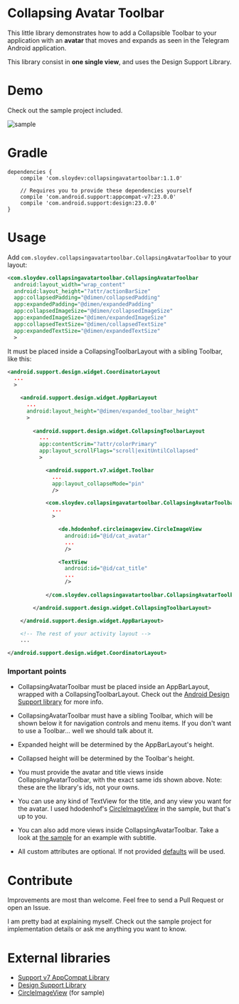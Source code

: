 # Collapsing Avatar Toolbar

This little library demonstrates how to add a Collapsible Toolbar to your application with an **avatar** that moves and expands as seen in the Telegram Android application.

This library consist in **one single view**, and uses the Design Support Library.

# Demo

Check out the sample project included.

![sample](https://raw.githubusercontent.com/Sloy/CollapsingAvatarToolbar/master/art/collapsingavatar.gif)

# Gradle
```
dependencies {
    compile 'com.sloydev:collapsingavatartoolbar:1.1.0'

    // Requires you to provide these dependencies yourself
    compile 'com.android.support:appcompat-v7:23.0.0'
    compile 'com.android.support:design:23.0.0'
}
```

# Usage

Add `com.sloydev.collapsingavatartoolbar.CollapsingAvatarToolbar` to your layout:

```xml
<com.sloydev.collapsingavatartoolbar.CollapsingAvatarToolbar
  android:layout_width="wrap_content"
  android:layout_height="?attr/actionBarSize"
  app:collapsedPadding="@dimen/collapsedPadding"
  app:expandedPadding="@dimen/expandedPadding"
  app:collapsedImageSize="@dimen/collapsedImageSize"
  app:expandedImageSize="@dimen/expandedImageSize"
  app:collapsedTextSize="@dimen/collapsedTextSize"
  app:expandedTextSize="@dimen/expandedTextSize"
  >
```

It must be placed inside a CollapsingToolbarLayout with a sibling Toolbar, like this:

```xml
<android.support.design.widget.CoordinatorLayout
  ...
  >

    <android.support.design.widget.AppBarLayout
      ...
      android:layout_height="@dimen/expanded_toolbar_height"
      >
      
        <android.support.design.widget.CollapsingToolbarLayout
    	  ...
          app:contentScrim="?attr/colorPrimary"
          app:layout_scrollFlags="scroll|exitUntilCollapsed"
          >

            <android.support.v7.widget.Toolbar
        	  ...
              app:layout_collapseMode="pin"
              />

            <com.sloydev.collapsingavatartoolbar.CollapsingAvatarToolbar
              ...
              >

                <de.hdodenhof.circleimageview.CircleImageView
                  android:id="@id/cat_avatar"
        	      ...
                  />

               	<TextView 
                  android:id="@id/cat_title"
                  ...
                  />
                
            </com.sloydev.collapsingavatartoolbar.CollapsingAvatarToolbar>

        </android.support.design.widget.CollapsingToolbarLayout>

    </android.support.design.widget.AppBarLayout>

    <!-- The rest of your activity layout -->
    ...

</android.support.design.widget.CoordinatorLayout>
```

### Important points

- CollapsingAvatarToolbar must be placed inside an AppBarLayout, wrapped with a CollapsingToolbarLayout. Check out the [Android Design Support library](http://android-developers.blogspot.com.es/2015/05/android-design-support-library.html) for more info.

- CollapsingAvatarToolbar must have a sibling Toolbar, which will be shown below it for navigation controls and menu items. If you don't want to use a Toolbar... well we should talk about it.

- Expanded height will be determined by the AppBarLayout's height.

- Collapsed height will be determined by the Toolbar's height.

- You must provide the avatar and title views inside CollapsingAvatarToolbar, with the exact same ids shown above. Note: these are the library's ids, not your owns. 

- You can use any kind of TextView for the title, and any view you want for the avatar. I used hdodenhof's [CircleImageView](https://github.com/hdodenhof/CircleImageView) in the sample, but that's up to you.

- You can also add more views inside CollapsingAvatarToolbar. Take a look at [the sample](https://github.com/Sloy/CollapsingAvatarToolbar/blob/master/sample%2Fsrc%2Fmain%2Fres%2Flayout%2Factivity_avatar_toolbar_sample.xml) for an example with subtitle.

- All custom attributes are optional. If not provided [defaults](https://github.com/Sloy/CollapsingAvatarToolbar/blob/master/library/src/main/res/values/dimens.xml) will be used.

# Contribute

Improvements are most than welcome. Feel free to send a Pull Request or open an Issue.

I am pretty bad at explaining myself. Check out the sample project for implementation details or ask me anything you want to know.

# External libraries
- [Support v7 AppCompat Library](https://developer.android.com/tools/support-library/features.html)
- [Design Support Library](https://developer.android.com/tools/support-library/features.html)
- [CircleImageView](https://github.com/hdodenhof/CircleImageView) (for sample)
